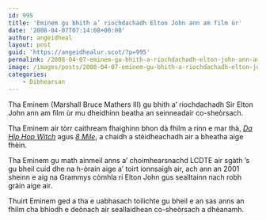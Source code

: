 ```yaml
---
id: 995
title: 'Eminem gu bhith a’ riochdachadh Elton John ann am film ùr'
date: '2008-04-07T07:14:08+00:00'
author: angeidheal
layout: post
guid: 'https://angeidhealur.scot/?p=995'
permalink: /2008-04-07-eminem-gu-bhith-a-riochdachadh-elton-john-ann-am-film-ur/
image: /images/posts/2008-04-07-eminem-gu-bhith-a-riochdachadh-elton-john-ann-am-film-ur.webp
categories:
    - Dibhearsan
---
```


Tha Eminem (Marshall Bruce Mathers III) gu bhith a’ riochdachadh Sir Elton John ann am film ùr mu dheidhinn beatha an seinneadair co-sheòrsach.

Tha Eminem air tòrr caithream fhaighinn bhon dà fhilm a rinn e mar thà, [*Da Hip Hop Witch*](http://www.imdb.com/title/tt0245943/ "Da Hip Hop Witch air IMDB") agus [*8 Mile*](http://www.imdb.com/title/tt0298203/ "8 Mile air IMDB"), a chaidh a stèidheachadh air a bheatha aige fhèin.

Tha Eminem gu math ainmeil anns a’ choimhearsnachd LCDTE air sgàth ’s gu bheil cuid dhe na h-òrain aige a’ toirt ionnsaigh air, ach ann an 2001 sheinn e aig na Grammys còmhla ri Elton John gus sealltainn nach robh gràin aige air.

Thuirt Eminem ged a tha e uabhasach toilichte gu bheil e an sas anns an fhilm cha bhiodh e deònach air seallaidhean co-sheòrsach a dhèanamh.
